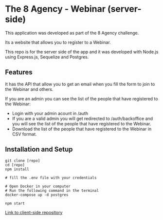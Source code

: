 # The 8 Agency - Webinar (server-side)

This application was developed as part of the 8 Agency challenge.

Its a website that allows you to register to a Webinar.

This repo is for the server side of the app and it was developed with Node.js using Express.js, Sequelize and Postgres.

## Features

It has the API that allow you to get an email when you fill the form to join to the Webinar and others.

If you are an admin you can see the list of the people that have registered to the Webinar:

- Login with your admin acount in /auth
- If you are a valid admin you will get redirected to /auth/backoffice and you will see the list of the people that have registered to the Webinar.
- Download the list of the people that have registered to the Webinar in CSV format.

## Installation and Setup

```
git clone [repo]
cd [repo]
npm install

# fill the .env file with your credentials

# Open Docker in your computer
# Run the following command in the terminal
docker-compose up -d postgres

npm start
```

[Link to client-side repository](https://github.com/bvonpotobsky/the8agency-client)
